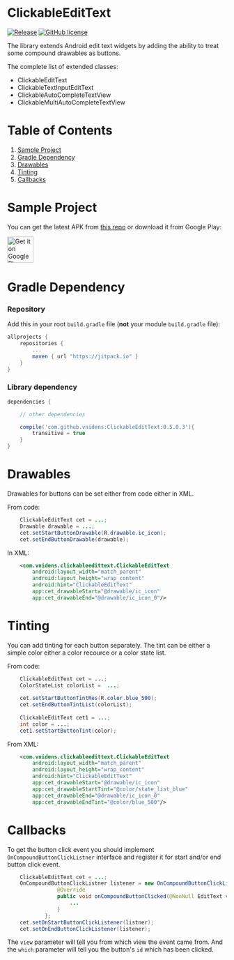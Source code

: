 # ClickableEditText

[![Release](https://jitpack.io/v/vnidens/ClickableEditText.svg)](https://jitpack.io/#vnidens/ClickableEditText)
[![GitHub license](https://img.shields.io/github/license/mashape/apistatus.svg)](https://github.com/vnidens/clickableedittext/blob/master/LICENSE)

The library extends Android edit text widgets by adding the ability to treat some compound drawables as buttons.

The complete list of extended classes:

 - ClickableEditText
 - ClickableTextInputEditText
 - ClickableAutoCompleteTextView
 - ClickableMultiAutoCompleteTextView

# Table of Contents

1. [Sample Project](https://github.com/vnidens/clickableedittext#sample-project)
2. [Gradle Dependency](https://github.com/vnidens/clickableedittext#sample-project)
3. [Drawables](https://github.com/vnidens/clickableedittext#drawables)
4. [Tinting](https://github.com/vnidens/clickableedittext#tinting)
5. [Callbacks](https://github.com/vnidens/clickableedittext#callbacks)

# Sample Project

You can get the latest APK from [this repo](https://github.com/vnidens/clickableedittext/blob/master/sample/sample.apk) or download it from Google Play:

<a href='https://play.google.com/store/apps/details?id=com.vnidens.clickableedittext.sample'  target="_blank"><img alt='Get it on Google Play' src='https://play.google.com/intl/en_us/badges/images/generic/en_badge_web_generic.png' height="60"/></a>

# Gradle Dependency

### Repository

Add this in your root `build.gradle` file (**not** your module `build.gradle` file):

```gradle
allprojects {
	repositories {
		...
		maven { url "https://jitpack.io" }
	}
}
```

### Library dependency

```gradle
dependencies {

    // other dependencies

    compile('com.github.vnidens:ClickableEditText:0.5.0.3'){
        transitive = true
    }
}
```


# Drawables

Drawables for buttons can be set either from code either in XML.

From code:

```java
    ClickableEditText cet = ...;
    Drawable drawable = ...;
    cet.setStartButtonDrawable(R.drawable.ic_icon);
    cet.setEndButtonDrawable(drawable);
```

In XML:
```xml
    <com.vnidens.clickableedittext.ClickableEditText
        android:layout_width="match_parent"
        android:layout_height="wrap_content"
        android:hint="ClickableEditText"
        app:cet_drawableStart="@drawable/ic_icon"
        app:cet_drawableEnd="@drawable/ic_icon_0"/>
```

# Tinting

You can add tinting for each button separately. The tint can be either a simple color either a color recource or a color state list.

From code:

```java
    ClickableEditText cet = ...;
    ColorStateList colorList =  ...;
    
    cet.setStartButtonTintRes(R.color.blue_500);
    cet.setEndButtonTintList(colorList);
    
    ClickableEditText cet1 = ...;
    int color = ...;
    cet1.setStartButtonTint(color);
```

From XML:

```xml
    <com.vnidens.clickableedittext.ClickableEditText
        android:layout_width="match_parent"
        android:layout_height="wrap_content"
        android:hint="ClickableEditText"
        app:cet_drawableStart="@drawable/ic_icon"
        app:cet_drawableStartTint="@color/state_list_blue"
        app:cet_drawableEnd="@drawable/ic_icon_0"
        app:cet_drawableEndTint="@color/blue_500"/>
```

# Callbacks

To get the button click event you should implement `OnCompoundButtonClickListner` interface and register it for start and/or end button click event.

```java
    ClickableEditText cet = ...;
    OnCompoundButtonClickListner listener = new OnCompoundButtonClickListener(){
                @Override
                public void onCompoundButtonClicked(@NonNull EditText view, @IdRes int which){
                    ...      
                }
            };
    cet.setOnStartButtonClickListener(listner);
    cet.setOnEndButtonClickListener(listener);
```

The `view` parameter will tell you from which view the event came from. And the `which` parameter will tell you the button's `id` which has been clicked.